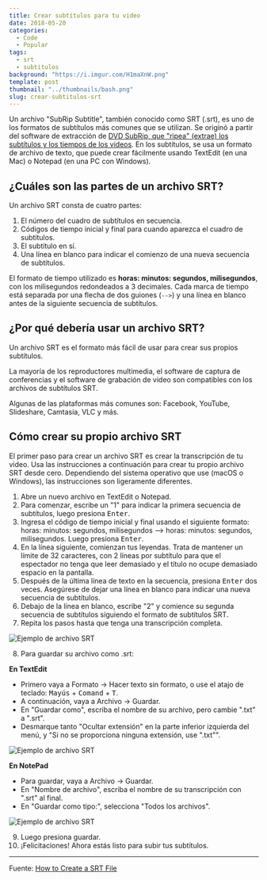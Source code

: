 ```yaml
---
title: Crear subtítulos para tu video
date: 2018-05-20
categories:
  - Code
  - Popular
tags:
  - srt
  - subtitulos
background: "https://i.imgur.com/H1maXnW.png"
template: post
thumbnail: "../thumbnails/bash.png"
slug: crear-subtitulos-srt
---
```


Un archivo "SubRip Subtitle", también conocido como SRT (.srt), es uno de los formatos de subtítulos más comunes que se utilizan. Se originó a partir del software de extracción de [DVD SubRip, que "ripea" (extrae) los subtítulos y los tiempos de los videos](https://en.wikipedia.org/wiki/SubRip). En los subtítulos, se usa un formato de archivo de texto, que puede crear fácilmente usando TextEdit (en una Mac) o Notepad (en una PC con Windows).

## ¿Cuáles son las partes de un archivo SRT?

Un archivo SRT consta de cuatro partes:

1. El número del cuadro de subtítulos en secuencia.
2. Códigos de tiempo inicial y final para cuando aparezca el cuadro de subtítulos.
3. El subtítulo en sí.
4. Una línea en blanco para indicar el comienzo de una nueva secuencia de subtítulos.

El formato de tiempo utilizado es **horas: minutos: segundos, milisegundos**, con los milisegundos redondeados a 3 decimales. Cada marca de tiempo está separada por una flecha de dos guiones (`-->`) y una línea en blanco antes de la siguiente secuencia de subtítulos.

## ¿Por qué debería usar un archivo SRT?

Un archivo SRT es el formato más fácil de usar para crear sus propios subtítulos.

La mayoría de los reproductores multimedia, el software de captura de conferencias y el software de grabación de video son compatibles con los archivos de subtítulos SRT.

Algunas de las plataformas más comunes son: Facebook, YouTube, Slideshare, Camtasia, VLC y más.

## Cómo crear su propio archivo SRT

El primer paso para crear un archivo SRT es crear la transcripción de tu video. Usa las instrucciones a continuación para crear tu propio archivo SRT desde cero. Dependiendo del sistema operativo que use (macOS o Windows), las instrucciones son ligeramente diferentes.

1. Abre un nuevo archivo en TextEdit o Notepad.
2. Para comenzar, escribe un "1" para indicar la primera secuencia de subtítulos, luego presiona <kbd>Enter</kbd>.
3. Ingresa el código de tiempo inicial y final usando el siguiente formato: horas: minutos: segundos, milisegundos --> horas: minutos: segundos, milisegundos. Luego presiona <kbd>Enter</kbd>.
4. En la línea siguiente, comienzan tus leyendas. Trata de mantener un límite de 32 caracteres, con 2 líneas por subtítulo para que el espectador no tenga que leer demasiado y el título no ocupe demasiado espacio en la pantalla.
5. Después de la última línea de texto en la secuencia, presiona <kbd>Enter</kbd> dos veces. Asegúrese de dejar una línea en blanco para indicar una nueva secuencia de subtítulos.
6. Debajo de la línea en blanco, escribe "2" y comience su segunda secuencia de subtítulos siguiendo el formato de subtítulos SRT.
7. Repita los pasos hasta que tenga una transcripción completa.

![Ejemplo de archivo SRT](https://i.imgur.com/GLVeC0S.png)

8. Para guardar su archivo como .srt:

**En TextEdit**

- Primero vaya a Formato → Hacer texto sin formato, o use el atajo de teclado: <kbd>Mayús</kbd> + <kbd>Comand</kbd> + <kbd>T</kbd>.
- A continuación, vaya a Archivo → Guardar.
- En "Guardar como", escriba el nombre de su archivo, pero cambie ".txt" a ".srt".
- Desmarque tanto "Ocultar extensión" en la parte inferior izquierda del menú, y "Si no se proporciona ninguna extensión, use ".txt"".

![Ejemplo de archivo SRT](https://i.imgur.com/gr82i4r.png)

**En NotePad**

- Para guardar, vaya a Archivo → Guardar.
- En "Nombre de archivo", escriba el nombre de su transcripción con ".srt" al final.
- En "Guardar como tipo:", selecciona "Todos los archivos".

![Ejemplo de archivo SRT](https://i.imgur.com/D643ppp.jpg)

9. Luego presiona guardar.
10. ¡Felicitaciones! Ahora estás listo para subir tus subtítulos.

---

Fuente: [How to Create a SRT File](https://www.3playmedia.com/2017/03/08/create-srt-file/)
